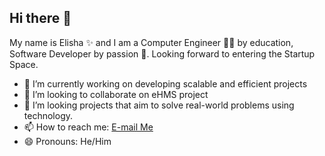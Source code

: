 ## Hi there 👋

My name is Elisha ✨ and I am a Computer Engineer 👨‍💻 by education, Software Developer by passion 🙂.
Looking forward to entering the Startup Space.

- 🔭 I’m currently working on developing scalable and efficient projects
- 👯 I’m looking to collaborate on eHMS project
- 🤔 I’m looking projects that aim to solve real-world problems using technology.
- 📫 How to reach me: <a href="mailto:bwilukiroelisha@gmail.com">E-mail Me</a>
- 😄 Pronouns: He/Him

